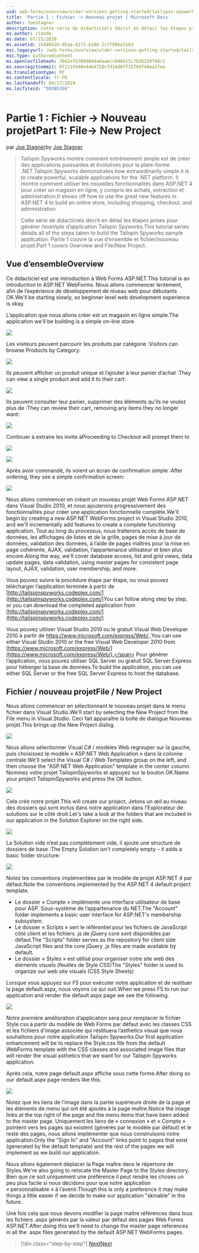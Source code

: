 ```yaml
---
uid: web-forms/overview/older-versions-getting-started/tailspin-spyworks/tailspin-spyworks-part-1
title: 'Partie 1 : Fichier -> Nouveau projet | Microsoft Docs'
author: JoeStagner
description: Cette série de didacticiels décrit en détail les étapes prises pour générer l’exemple d’application Tailspin Spyworks. Partie 1 couvre la vue d’ensemble et fichier/nouveau projet.
ms.author: riande
ms.date: 07/21/2010
ms.assetid: 15d4652b-d5aa-4172-b186-2c7f96ba316d
msc.legacyurl: /web-forms/overview/older-versions-getting-started/tailspin-spyworks/tailspin-spyworks-part-1
msc.type: authoredcontent
ms.openlocfilehash: 70d2efb789d694a0aaecc046615c7b3622079dc1
ms.sourcegitcommit: 0f1119340e4464720cfd16d0ff15764746ea1fea
ms.translationtype: MT
ms.contentlocale: fr-FR
ms.lasthandoff: 04/17/2019
ms.locfileid: "59385356"
---
```

# <a name="part-1-file--new-project"></a><span data-ttu-id="57fb7-104">Partie 1 : Fichier -> Nouveau projet</span><span class="sxs-lookup"><span data-stu-id="57fb7-104">Part 1: File-> New Project</span></span>

<span data-ttu-id="57fb7-105">par [Joe Stagner](https://github.com/JoeStagner)</span><span class="sxs-lookup"><span data-stu-id="57fb7-105">by [Joe Stagner](https://github.com/JoeStagner)</span></span>

> <span data-ttu-id="57fb7-106">Tailspin Spyworks montre comment extrêmement simple est de créer des applications puissantes et évolutives pour la plate-forme .NET.</span><span class="sxs-lookup"><span data-stu-id="57fb7-106">Tailspin Spyworks demonstrates how extraordinarily simple it is to create powerful, scalable applications for the .NET platform.</span></span> <span data-ttu-id="57fb7-107">Il montre comment utiliser les nouvelles fonctionnalités dans ASP.NET 4 pour créer un magasin en ligne, y compris les achats, extraction et administration.</span><span class="sxs-lookup"><span data-stu-id="57fb7-107">It shows off how to use the great new features in ASP.NET 4 to build an online store, including shopping, checkout, and administration.</span></span>
> 
> <span data-ttu-id="57fb7-108">Cette série de didacticiels décrit en détail les étapes prises pour générer l’exemple d’application Tailspin Spyworks.</span><span class="sxs-lookup"><span data-stu-id="57fb7-108">This tutorial series details all of the steps taken to build the Tailspin Spyworks sample application.</span></span> <span data-ttu-id="57fb7-109">Partie 1 couvre la vue d’ensemble et fichier/nouveau projet.</span><span class="sxs-lookup"><span data-stu-id="57fb7-109">Part 1 covers Overview and File/New Project.</span></span>


## <a id="_Toc260221666"></a>  <span data-ttu-id="57fb7-110">Vue d’ensemble</span><span class="sxs-lookup"><span data-stu-id="57fb7-110">Overview</span></span>

<span data-ttu-id="57fb7-111">Ce didacticiel est une introduction à Web Forms ASP.NET.</span><span class="sxs-lookup"><span data-stu-id="57fb7-111">This tutorial is an introduction to ASP.NET WebForms.</span></span> <span data-ttu-id="57fb7-112">Nous allons commencer lentement, afin de l’expérience de développement de niveau web pour débutants OK.</span><span class="sxs-lookup"><span data-stu-id="57fb7-112">We'll be starting slowly, so beginner level web development experience is okay.</span></span>

<span data-ttu-id="57fb7-113">L’application que nous allons créer est un magasin en ligne simple.</span><span class="sxs-lookup"><span data-stu-id="57fb7-113">The application we'll be building is a simple on-line store.</span></span>

![](tailspin-spyworks-part-1/_static/image1.jpg)


<span data-ttu-id="57fb7-114">Les visiteurs peuvent parcourir les produits par catégorie :</span><span class="sxs-lookup"><span data-stu-id="57fb7-114">Visitors can browse Products by Category:</span></span>

![](tailspin-spyworks-part-1/_static/image2.jpg)

<span data-ttu-id="57fb7-115">Ils peuvent afficher un produit unique et l’ajouter à leur panier d’achat :</span><span class="sxs-lookup"><span data-stu-id="57fb7-115">They can view a single product and add it to their cart:</span></span>

![](tailspin-spyworks-part-1/_static/image3.jpg)

<span data-ttu-id="57fb7-116">Ils peuvent consulter leur panier, supprimer des éléments qu’ils ne voulez plus de :</span><span class="sxs-lookup"><span data-stu-id="57fb7-116">They can review their cart, removing any items they no longer want:</span></span>

![](tailspin-spyworks-part-1/_static/image4.jpg)

<span data-ttu-id="57fb7-117">Continuer à extraire les invite à</span><span class="sxs-lookup"><span data-stu-id="57fb7-117">Proceeding to Checkout will prompt them to</span></span>

![](tailspin-spyworks-part-1/_static/image5.jpg)

![](tailspin-spyworks-part-1/_static/image6.jpg)

<span data-ttu-id="57fb7-118">Après avoir commandé, ils voient un écran de confirmation simple :</span><span class="sxs-lookup"><span data-stu-id="57fb7-118">After ordering, they see a simple confirmation screen:</span></span>

![](tailspin-spyworks-part-1/_static/image7.jpg)


<span data-ttu-id="57fb7-119">Nous allons commencer en créant un nouveau projet Web Forms ASP.NET dans Visual Studio 2010, et nous ajouterons progressivement des fonctionnalités pour créer une application fonctionnelle complète.</span><span class="sxs-lookup"><span data-stu-id="57fb7-119">We'll begin by creating a new ASP.NET WebForms project in Visual Studio 2010, and we'll incrementally add features to create a complete functioning application.</span></span> <span data-ttu-id="57fb7-120">Tout au long du processus, nous traiterons accès de base de données, les affichages de listes et de la grille, pages de mise à jour de données, validation des données, à l’aide de pages maîtres pour la mise en page cohérente, AJAX, validation, l’appartenance utilisateur et bien plus encore.</span><span class="sxs-lookup"><span data-stu-id="57fb7-120">Along the way, we'll cover database access, list and grid views, data update pages, data validation, using master pages for consistent page layout, AJAX, validation, user membership, and more.</span></span>

<span data-ttu-id="57fb7-121">Vous pouvez suivre la procédure étape par étape, ou vous pouvez télécharger l’application terminée à partir de [http://tailspinspyworks.codeplex.com/](http://tailspinspyworks.codeplex.com/)</span><span class="sxs-lookup"><span data-stu-id="57fb7-121">You can follow along step by step, or you can download the completed application from [http://tailspinspyworks.codeplex.com/](http://tailspinspyworks.codeplex.com/)</span></span>

<span data-ttu-id="57fb7-122">Vous pouvez utiliser Visual Studio 2010 ou le gratuit Visual Web Developer 2010 à partir de [ https://www.microsoft.com/express/Web/ ](https://www.microsoft.com/express/Web/).</span><span class="sxs-lookup"><span data-stu-id="57fb7-122">You can use either Visual Studio 2010 or the free Visual Web Developer 2010 from [https://www.microsoft.com/express/Web/](https://www.microsoft.com/express/Web/).</span></span> <span data-ttu-id="57fb7-123">Pour générer l’application, vous pouvez utiliser SQL Server ou gratuit SQL Server Express pour héberger la base de données.</span><span class="sxs-lookup"><span data-stu-id="57fb7-123">To build the application, you can use either SQL Server or the free SQL Server Express to host the database.</span></span>

## <a id="_Toc260221667"></a>  <span data-ttu-id="57fb7-124">Fichier / nouveau projet</span><span class="sxs-lookup"><span data-stu-id="57fb7-124">File / New Project</span></span>

<span data-ttu-id="57fb7-125">Nous allons commencer en sélectionnant le nouveau projet dans le menu fichier dans Visual Studio.</span><span class="sxs-lookup"><span data-stu-id="57fb7-125">We'll start by selecting the New Project from the File menu in Visual Studio.</span></span> <span data-ttu-id="57fb7-126">Ceci fait apparaître la boîte de dialogue Nouveau projet.</span><span class="sxs-lookup"><span data-stu-id="57fb7-126">This brings up the New Project dialog.</span></span>

![](tailspin-spyworks-part-1/_static/image8.jpg)

<span data-ttu-id="57fb7-127">Nous allons sélectionner Visual C# / modèles Web regrouper sur la gauche, puis choisissez le modèle « ASP.NET Web Application » dans la colonne centrale.</span><span class="sxs-lookup"><span data-stu-id="57fb7-127">We'll select the Visual C# / Web Templates group on the left, and then choose the "ASP.NET Web Application" template in the center column.</span></span> <span data-ttu-id="57fb7-128">Nommez votre projet TailspinSpyworks et appuyez sur le bouton OK.</span><span class="sxs-lookup"><span data-stu-id="57fb7-128">Name your project TailspinSpyworks and press the OK button.</span></span>

![](tailspin-spyworks-part-1/_static/image9.jpg)

<span data-ttu-id="57fb7-129">Cela crée notre projet.</span><span class="sxs-lookup"><span data-stu-id="57fb7-129">This will create our project.</span></span> <span data-ttu-id="57fb7-130">Jetons un œil au niveau des dossiers qui sont inclus dans notre application dans l’Explorateur de solutions sur le côté droit.</span><span class="sxs-lookup"><span data-stu-id="57fb7-130">Let's take a look at the folders that are included in our application in the Solution Explorer on the right side.</span></span>

![](tailspin-spyworks-part-1/_static/image10.jpg)

<span data-ttu-id="57fb7-131">La Solution vide n’est pas complètement vide, il ajoute une structure de dossiers de base :</span><span class="sxs-lookup"><span data-stu-id="57fb7-131">The Empty Solution isn't completely empty – it adds a basic folder structure:</span></span>

![](tailspin-spyworks-part-1/_static/image1.png)

<span data-ttu-id="57fb7-132">Notez les conventions implémentées par le modèle de projet ASP.NET 4 par défaut.</span><span class="sxs-lookup"><span data-stu-id="57fb7-132">Note the conventions implemented by the ASP.NET 4 default project template.</span></span>

- <span data-ttu-id="57fb7-133">Le dossier « Compte » implémente une interface utilisateur de base pour ASP. Sous-système de l’appartenance du NET.</span><span class="sxs-lookup"><span data-stu-id="57fb7-133">The "Account" folder implements a basic user interface for ASP.NET's membership subsystem.</span></span>
- <span data-ttu-id="57fb7-134">Le dossier « Scripts » sert le référentiel pour les fichiers de JavaScript côté client et les fichiers .js de jQuery core sont disponibles par défaut.</span><span class="sxs-lookup"><span data-stu-id="57fb7-134">The "Scripts" folder serves as the repository for client side JavaScript files and the core jQuery .js files are made available by default.</span></span>
- <span data-ttu-id="57fb7-135">Le dossier « Styles » est utilisé pour organiser notre site web des éléments visuels (feuilles de Style CSS)</span><span class="sxs-lookup"><span data-stu-id="57fb7-135">The "Styles" folder is used to organize our web site visuals (CSS Style Sheets)</span></span>

<span data-ttu-id="57fb7-136">Lorsque vous appuyez sur F5 pour exécuter notre application et de restituer la page default.aspx, nous voyons ce qui suit.</span><span class="sxs-lookup"><span data-stu-id="57fb7-136">When we press F5 to run our application and render the default.aspx page we see the following.</span></span>

![](tailspin-spyworks-part-1/_static/image11.jpg)

<span data-ttu-id="57fb7-137">Notre première amélioration d’application sera pour remplacer le fichier Style.css à partir du modèle de Web Forms par défaut avec les classes CSS et les fichiers d’image associée qui restituera l’asthetics visual que nous souhaitons pour notre application Tailspin Spyworks.</span><span class="sxs-lookup"><span data-stu-id="57fb7-137">Our first application enhancement will be to replace the Style.css file from the default WebForms template with the CSS classes and associated image files that will render the visual asthetics that we want for our Tailspin Spyworks application.</span></span>

<span data-ttu-id="57fb7-138">Après cela, notre page default.aspx affiche sous cette forme.</span><span class="sxs-lookup"><span data-stu-id="57fb7-138">After doing so our default.aspx page renders like this.</span></span>

![](tailspin-spyworks-part-1/_static/image12.jpg)

<span data-ttu-id="57fb7-139">Notez que les liens de l’image dans la partie supérieure droite de la page et les éléments de menu qui ont été ajoutés à la page maître.</span><span class="sxs-lookup"><span data-stu-id="57fb7-139">Notice the image links at the top right of the page and the menu items that have been added to the master page.</span></span> <span data-ttu-id="57fb7-140">Uniquement les liens de « connexion » et « Compte » pointent vers les pages qui existent (générés par le modèle par défaut) et le reste des pages, nous allons implémenter que nous construisons notre application.</span><span class="sxs-lookup"><span data-stu-id="57fb7-140">Only the "Sign In" and "Account" links point to pages that exist (generated by the default template) and the rest of the pages we will implement as we build our application.</span></span>

<span data-ttu-id="57fb7-141">Nous allons également déplacer la Page maître dans le répertoire de Styles.</span><span class="sxs-lookup"><span data-stu-id="57fb7-141">We're also going to relocate the Master Page to the Styles directory.</span></span> <span data-ttu-id="57fb7-142">Bien que ce soit uniquement une préférence il peut rendre les choses un peu plus facile si nous décidons pour que notre application « personnalisable » à l’avenir.</span><span class="sxs-lookup"><span data-stu-id="57fb7-142">Though this is only a preference it may make things a little easier if we decide to make our application "skinable" in the future.</span></span>

<span data-ttu-id="57fb7-143">Une fois cela que nous devons modifier la page maître références dans tous les fichiers .aspx générés par la valeur par défaut des pages Web Forms ASP.NET.</span><span class="sxs-lookup"><span data-stu-id="57fb7-143">After doing this we'll need to change the master page references in all the .aspx files generated by the default ASP.NET WebForms pages.</span></span>

> [!div class="step-by-step"]
> [<span data-ttu-id="57fb7-144">Next</span><span class="sxs-lookup"><span data-stu-id="57fb7-144">Next</span></span>](tailspin-spyworks-part-2.md)
